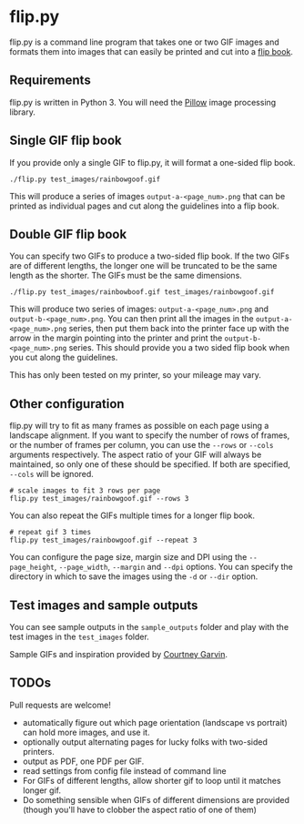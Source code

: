 # flip.py
flip.py is a command line program that takes one or two GIF images and formats them into images that can easily be printed and cut into a [flip book](http://en.wikipedia.org/wiki/Flip_book).

## Requirements
flip.py is written in Python 3. You will need the [Pillow](https://pillow.readthedocs.org) image processing library.

## Single GIF flip book
If you provide only a single GIF to flip.py, it will format a one-sided flip book.

```
./flip.py test_images/rainbowgoof.gif
```

This will produce a series of images `output-a-<page_num>.png` that can be printed as individual pages and cut along the guidelines into a flip book.

## Double GIF flip book
You can specify two GIFs to produce a two-sided flip book. If the two GIFs are of different lengths, the longer one will be truncated to be the same length as the shorter. The GIFs must be the same dimensions.

```
./flip.py test_images/rainbowboof.gif test_images/rainbowgoof.gif
```

This will produce two series of images: `output-a-<page_num>.png` and `output-b-<page_num>.png`. You can then print all the images in the `output-a-<page_num>.png` series, then put them back into the printer face up with the arrow in the margin pointing into the printer and print the `output-b-<page_num>.png` series. This should provide you a two sided flip book when you cut along the guidelines.

This has only been tested on my printer, so your mileage may vary.

## Other configuration
flip.py will try to fit as many frames as possible on each page using a landscape alignment. If you want to specify the number of rows of frames, or the number of frames per column, you can use the `--rows` or `--cols` arguments respectively. The aspect ratio of your GIF will always be maintained, so only one of these should be specified. If both are specified, `--cols` will be ignored.

```
# scale images to fit 3 rows per page
flip.py test_images/rainbowgoof.gif --rows 3
```

You can also repeat the GIFs multiple times for a longer flip book.

```
# repeat gif 3 times
flip.py test_images/rainbowgoof.gif --repeat 3
```

You can configure the page size, margin size and DPI using the `--page_height`, `--page_width`, `--margin` and `--dpi` options. You can specify the directory in which to save the images using the `-d` or `--dir` option.

## Test images and sample outputs
You can see sample outputs in the `sample_outputs` folder and play with the test images in the `test_images` folder.

Sample GIFs and inspiration provided by [Courtney Garvin](http://courtneygarvin.tumblr.com/).

## TODOs
Pull requests are welcome!

* automatically figure out which page orientation (landscape vs portrait) can hold more images, and use it.
* optionally output alternating pages for lucky folks with two-sided printers.
* output as PDF, one PDF per GIF.
* read settings from config file instead of command line
* For GIFs of different lengths, allow shorter gif to loop until it matches longer gif.
* Do something sensible when GIFs of different dimensions are provided (though you'll have to clobber the aspect ratio of one of them)

